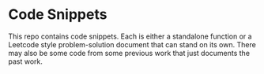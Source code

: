 # Code Snippets

This repo contains code snippets. Each is either a standalone function or a Leetcode style problem-solution document that can stand on its own. There may also be some code from some previous work that just documents the past work.
